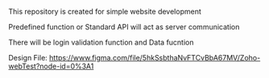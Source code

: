 This repository is created for simple website development

Predefined function or Standard API will act as server communication

There will be login validation function and Data fucntion

Design File: https://www.figma.com/file/5hkSsbthaNvFTCvBbA67MV/Zoho-webTest?node-id=0%3A1
